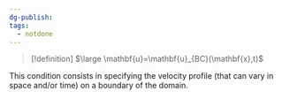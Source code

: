 ```yaml
---
dg-publish: 
tags:
  - notdone
---
```

>[!definition]
>$\large \mathbf{u}=\mathbf{u}_{BC}(\mathbf{x},t)$ 

This condition consists in specifying the velocity profile (that can vary in   
space and/or time) on a boundary of the domain.
